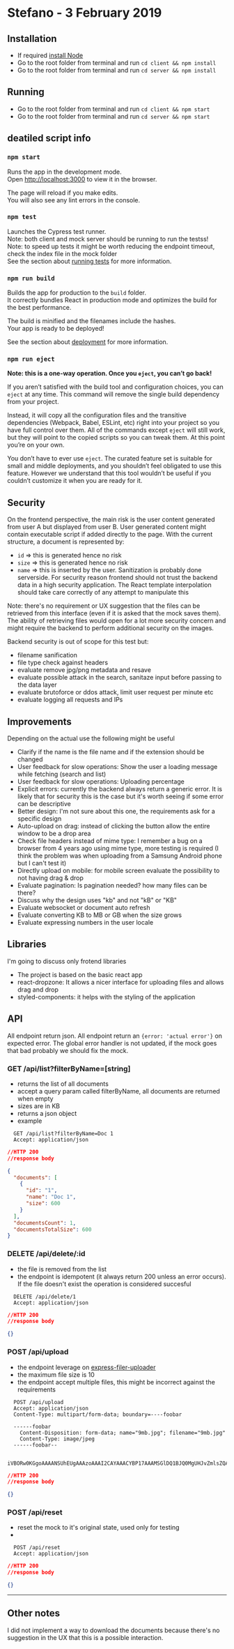 # Stefano - 3 February 2019

## Installation
- If required [install Node](https://nodejs.org/en/)
- Go to the root folder from terminal and run `cd client && npm install`
- Go to the root folder from terminal and run `cd server && npm install`


## Running
- Go to the root folder from terminal and run `cd client && npm start`
- Go to the root folder from terminal and run `cd server && npm start`


## deatiled script info
### `npm start`
Runs the app in the development mode.<br>
Open [http://localhost:3000](http://localhost:3000) to view it in the browser.

The page will reload if you make edits.<br>
You will also see any lint errors in the console.

### `npm test`

Launches the Cypress test runner.<br>
Note: both client and mock server should be running to run the testss!<br>
Note: to speed up tests it might be worth reducing the endpoint timeout, check the index file in the mock folder<br>
See the section about [running tests](https://docs.cypress.io/guides/getting-started/testing-your-app.html) for more information.

### `npm run build`

Builds the app for production to the `build` folder.<br>
It correctly bundles React in production mode and optimizes the build for the best performance.

The build is minified and the filenames include the hashes.<br>
Your app is ready to be deployed!

See the section about [deployment](https://facebook.github.io/create-react-app/docs/deployment) for more information.

### `npm run eject`

**Note: this is a one-way operation. Once you `eject`, you can’t go back!**

If you aren’t satisfied with the build tool and configuration choices, you can `eject` at any time. This command will remove the single build dependency from your project.

Instead, it will copy all the configuration files and the transitive dependencies (Webpack, Babel, ESLint, etc) right into your project so you have full control over them. All of the commands except `eject` will still work, but they will point to the copied scripts so you can tweak them. At this point you’re on your own.

You don’t have to ever use `eject`. The curated feature set is suitable for small and middle deployments, and you shouldn’t feel obligated to use this feature. However we understand that this tool wouldn’t be useful if you couldn’t customize it when you are ready for it.

## Security
On the frontend perspective, the main risk is the user content generated from user A but displayed from user B. User generated content might contain executable script if added directly to the page.
With the current structure, a document is represented by:
- `id` => this is generated hence no risk
- `size` => this is generated hence no risk
- `name` => this is inserted by the user. Sanitization is probably done serverside. For security reason frontend should not trust the backend data in a high security application. The React template interpolation should take care correctly of any attempt to manipulate this

Note: there's no requirement or UX suggestion that the files can be retrieved from this interface (even if it is asked that the mock saves them). The ability of retrieving files would open for a lot more security concern and might require the backend to perform additional security on the images.

Backend security is out of scope for this test but:
- filename sanification
- file type check against headers
- evaluate remove jpg/png metadata and resave
- evaluate possible attack in the search, sanitaze input before passing to the data layer
- evaluate brutoforce or ddos attack, limit user request per minute etc
- evaluate logging all requests and IPs

## Improvements
Depending on the actual use the following might be useful
- Clarify if the name is the file name and if the extension should be changed
- User feedback for slow operations: Show the user a loading message while fetching (search and list)
- User feedback for slow operations: Uploading percentage
- Explicit errors: currently the backend always return a generic error. It is likely that for security this is the case but it's worth seeing if some error can be descriptive
- Better design: I'm not sure about this one, the requirements ask for a specific design
- Auto-upload on drag: instead of clicking the button allow the entire window to be a drop area
- Check file headers instead of mime type: I remember a bug on a browser from 4 years ago using mime type, more testing is required (I think the problem was when uploading from a Samsung Android phone but I can't test it)
- Directly upload on mobile: for mobile screen evaluate the possibility to not having drag & drop
- Evaluate pagination: Is pagination needed? how many files can be there?
- Discuss why the design uses "kb" and not "kB" or "KB"
- Evaluate websocket or document auto refresh
- Evaluate converting KB to MB or GB when the size grows
- Evaluate expressing numbers in the user locale

## Libraries
I'm going to discuss only frotend libraries
- The project is based on the basic react app
- react-dropzone: It allows a nicer interface for uploading files and allows drag and drop
- styled-components: it helps with the styling of the application

## API
All endpoint return json. All endpoint return an `{error: 'actual error'}` on expected error.
The global error handler is not updated, if the mock goes that bad probably we should fix the mock.

### GET /api/list?filterByName=[string]
- returns the list of all documents
- accept a query param called filterByName, all documents are returned when empty
- sizes are in KB
- returns a json object
- example
```
  GET /api/list?filterByName=Doc 1
  Accept: application/json
```
``` JSON
//HTTP 200
//response body

{
  "documents": [
    {
      "id": "1",
      "name": "Doc 1",
      "size": 600
    }
  ],
  "documentsCount": 1,
  "documentsTotalSize": 600
}
```

### DELETE /api/delete/:id
- the file is removed from the list
- the endpoint is idempotent (it always return 200 unless an error occurs). If the file doesn't exist the operation is considered succesful

```
  DELETE /api/delete/1
  Accept: application/json
```
``` JSON
//HTTP 200
//response body

{}
```

### POST /api/upload
- the endpoint leverage on [express-filer-uploader](https://www.npmjs.com/package/express-fileupload)
- the maximum file size is 10
- the endpoint accept multiple files, this might be incorrect against the requirements
```
  POST /api/upload
  Accept: application/json
  Content-Type: multipart/form-data; boundary=----foobar

  ------foobar
    Content-Disposition: form-data; name="9mb.jpg"; filename="9mb.jpg"
    Content-Type: image/jpeg
  ------foobar--

  iVBORw0KGgoAAAANSUhEUgAAAzoAAAI2CAYAAACYBP17AAAMSGlDQ1BJQ0MgUHJvZmlsZQAASImVVwdYU8kWnltSSWiBCEgJvYlSpEsJoUUQkCrYCEkgocSYEETsyqKCaxcRsKGrIoquBRA79rIodtfyUBaVlXWxYEPlTQro6vfe...
```
``` JSON
//HTTP 200
//response body

{}
```

### POST /api/reset
- reset the mock to it's original state, used only for testing
- 
```
  POST /api/reset
  Accept: application/json
```
``` JSON
//HTTP 200
//response body

{}
```

---
## Other notes
I did not implement a way to download the documents because there's no suggestion in the UX that this is a possible interaction.